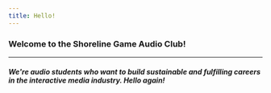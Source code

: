 ```yaml
---
title: Hello!
---
```

 

### Welcome to the Shoreline Game Audio Club!
---

##### We're audio students who want to build sustainable and fulfilling careers in the interactive media industry. Hello again!
